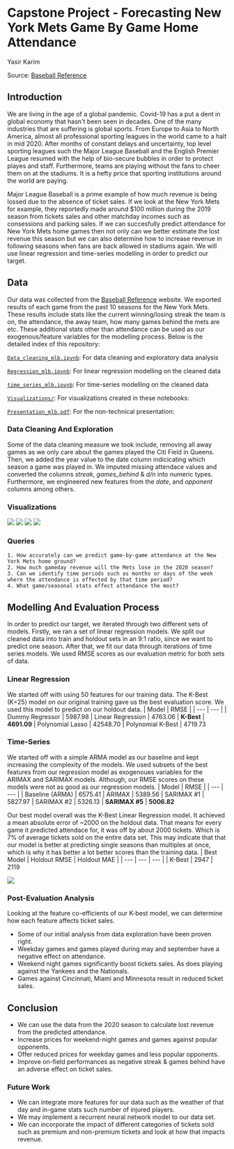 # Capstone Project - Forecasting New York Mets Game By Game Home Attendance
Yasir Karim

Source: [Baseball Reference](https://www.baseball-reference.com/teams/NYM/2020.shtml)

## Introduction
We are living in the age of a global pandemic. Covid-19 has a put a dent in global economy that hasn't been seen in decades. One of the many industries that are suffering is global sports. From Europe to Asia to North America, almost all professional sporting leagues in the world came to a halt in mid 2020. After months of constant delays and uncertainty, top level sporting leagues such the Major League Baseball and the English Premier League resumed with the help of bio-secure bubbles in order to protect playes and staff. Furthermore, teams are playing without the fans to cheer them on at the stadiums. It is a hefty price that sporting institutions around the world are paying.

Major League Baseball is a prime example of how much revenue is being lossed due to the absence of ticket sales. If we look at the New York Mets for example, they reportedly made around $100 million during the 2019 season from tickets sales and other matchday incomes such as consessions and parking sales. If we can succesfully predict attendance for New York Mets home games then not only can we better estimate the lost revenue this season but we can also determine how to increase revenue in following seasons when fans are back allowed in stadiums again. We will use linear regression and time-series modelling in order to predict our target.

## Data
Our data was collected from the [Baseball Reference](https://www.baseball-reference.com) website. We exported results of each game from the past 10 seasons for the New York Mets. These results include stats like the current winning/losing streak the team is on, the attendance, the away team, how many games behind the mets are etc. These additional stats other than attendance can be used as our exogenous/feature variables for the modelling process. Below is the detailed index of this repository:

[`Data_cleaning_mlb.ipynb`](https://github.com/ykfarhan/forecasting-nymets-attendance/blob/main/Data_cleaning_mlb.ipynb): For data cleaning and exploratory data analysis

[`Regression_mlb.ipynb`](https://github.com/ykfarhan/forecasting-nymets-attendance/blob/main/Regression_mlb.ipynb): For linear regression modelling on the cleaned data 

[`time_series_mlb.ipynb`](https://github.com/ykfarhan/forecasting-nymets-attendance/blob/main/time_series_mlb.ipynb): For time-series modelling on the cleaned data

[`Visualizations/`](https://github.com/ykfarhan/forecasting-nymets-attendance/tree/main/Visualizations): For visualizations created in these notebooks:

[`Presentation_mlb.pdf`](https://github.com/ykfarhan/forecasting-nymets-attendance/blob/main/Presentation_mlb.pdf): For the non-technical presentation:

### Data Cleaning And Exploration
Some of the data cleaning measure we took include, removing all away games as we only care about the games played the Citi Field in Queens. Then, we added the year value to the date column indicicating which season a game was played in. We imputed missing attendace values and converted the columns _streak_, _games_behind_ & _d/n_ into numeric types. Furthermore, we engineered new features from the _date_, and _opponent_ columns among others.

### Visualizations

<img src="https://github.com/ykfarhan/forecasting-nymets-attendance/blob/main/Visualizations/weekend_night_games.png">
<img src="https://github.com/ykfarhan/forecasting-nymets-attendance/blob/main/Visualizations/attendance_x_games_behind.png">
<img src="https://github.com/ykfarhan/forecasting-nymets-attendance/blob/main/Visualizations/avg_attendance_by_team.png">
<img src="https://github.com/ykfarhan/forecasting-nymets-attendance/blob/main/Visualizations/avg_attendance_daily.png">

### Queries
```
1. How accurately can we predict game-by-game attendance at the New York Mets home ground?
2. How much gameday revenue will the Mets lose in the 2020 season?
3. Can we identify time periods such as months or days of the week where the attendance is effected by that time period?
4. What game/seasonal stats effect attendance the most?
```

## Modelling And Evaluation Process

In order to predict our target, we iterated through two different sets of models. Firstly, we ran a set of linear regression models. We split our cleaned data into train and holdout sets in an 9:1 ratio, since we want to predict one season. After that, we fit our data through iterations of time series models. We used RMSE scores as our evaluation metric for both sets of data.
### Linear Regression
We started off with using 50 features for our training data. The K-Best (K=25) model on our original training gave us the best evaluation score. We used this model to predict on our holdout data.
| Model | RMSE |
| --- | --- |
| Dummy Regressor | 5987.98
| Linear Regression | 4763.06
| **K-Best** | **4691.09**
| Polynomial Lasso | 42548.70
| Polynomial K-Best | 4719.73

### Time-Series 
We started off with a simple ARMA model as our baseline and kept increasing the complexity of the models. We used subsets of the best features from our regression model as exogenoues variables for the ARIMAX and SARIMAX models. Although, our RMSE scores on these models were not as good as our regression models.
| Model | RMSE |
| --- | --- |
| Baseline (ARMA) | 6575.41
| ARIMAX | 5389.56
| SARIMAX #1 | 5827.97
| SARIMAX #2 | 5326.13
| **SARIMAX #5** | **5006.82**

Our best model overall was the K-Best Linear Regression model. It achieved a mean absolute error of ~2000 on the holdout data. That means for every game it predicted attendace for, it was off by about 2000 tickets. Which is 7% of average tickets sold on the entire data set. This may indicate that that our model is better at predicting single seasons than multiples at once, which is why it has better a lot better scores than the training data.
| Best Model | Holdout RMSE | Holdout MAE |
| --- | --- | --- |
| K-Best | 2947 | 2119

<img src="https://github.com/ykfarhan/forecasting-nymets-attendance/blob/main/Visualizations/feature_imp_kbest.png">

### Post-Evaluation Analysis
Looking at the feature co-efficients of our K-best model, we can determine how each feature affects ticket sales.

* Some of our initial analysis from data exploration have been proven right.
* Weekday games and games played during may and september have a negative effect on attendance.
* Weekend night games significantly boost tickets sales. As does playing against the Yankees and the Nationals.
* Games against Cincinnati, Miami and Minnesota result in reduced ticket sales.

## Conclusion
* We can use the data from the 2020 season to calculate lost revenue from the predicted attendance.
* Increase prices for weekend-night games and games against popular opponents.
* Offer reduced prices for weekday games and less popular opponents.
* Improve on-field performances as negative streak & games behind have an adverse effect on ticket sales.

### Future Work
* We can integrate more features for our data such as the weather of that day and in-game stats such number of injured players.
* We may implement a recurrent neural network model to our data set.
* We can incorporate the impact of different categories of tickets sold such as premium and non-premium tickets and look at how that impacts revenue.
